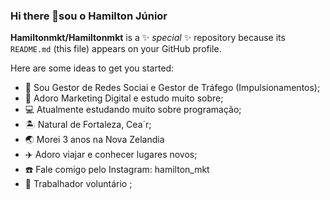 ### Hi there 👋sou o Hamilton Júnior


**Hamiltonmkt/Hamiltonmkt** is a ✨ _special_ ✨ repository because its `README.md` (this file) appears on your GitHub profile.

Here are some ideas to get you started:

-  📲 Sou  Gestor de Redes Sociai e Gestor de Tráfego (Impulsionamentos);
- 🎯 Adoro Marketing Digital e estudo muito sobre;
- 💻 Atualmente estudando  muito sobre programação;
- 🏝️ Natural de Fortaleza, Cea´r;
- 🌏 Morei 3 anos na Nova Zelandia
- ✈️ Adoro viajar e conhecer lugares novos;
- ☎️ Fale comigo pelo Instagram: hamilton_mkt
- 🙏 Trabalhador voluntário ;
